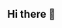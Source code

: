 ## Hi there 👋

<!--
**alexjt01/alexjt01** is a ✨ _special_ ✨ repository because its `README.md` (this file) appears on your GitHub profile.

Here are some ideas to get you started:

- 🔭 I’m currently working on a portfolio project involving visualisation of data on GDP and life expectancy in several countries 
- 🌱 I’m currently learning Data Analysis using SQL and Python
